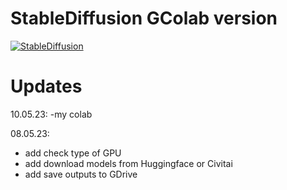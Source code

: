 # StableDiffusion GColab version

[![StableDiffusion](https://i.imgur.com/qHFSvw7.png)](https://colab.research.google.com/github/kopaTIbch/sdweb2/blob/main/UntitledNotebookSD.ipynb)

# Updates
10.05.23:
-my colab

08.05.23:
- add check type of GPU
- add download models from Huggingface or Civitai
- add save outputs to GDrive
